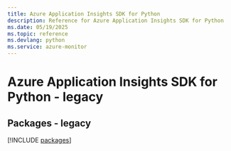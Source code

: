 ```yaml
---
title: Azure Application Insights SDK for Python
description: Reference for Azure Application Insights SDK for Python
ms.date: 05/19/2025
ms.topic: reference
ms.devlang: python
ms.service: azure-monitor
---
```

# Azure Application Insights SDK for Python - legacy
## Packages - legacy
[!INCLUDE [packages](application-insights-index.md)]
